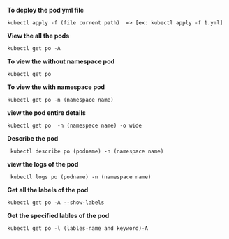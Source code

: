 **To deploy the pod yml file**
```
kubectl apply -f (file current path)  => [ex: kubectl apply -f 1.yml] 
```
**View the all the pods**
```
kubectl get po -A
```
**To view the without namespace pod**
```
kubectl get po
```
**To view the with namespace pod**
```
kubectl get po -n (namespace name)
```
**view the pod entire details**
```
kubectl get po  -n (namespace name) -o wide
```
**Describe the pod**
```
 kubectl describe po (podname) -n (namespace name)
 ```
 **view the logs of the pod**
 ```
  kubectl logs po (podname) -n (namespace name)
 ```
 **Get all the labels of the pod**
 ```
 kubectl get po -A --show-labels
```
**Get the specified lables of the pod**
```
kubectl get po -l (lables-name and keyword)-A
 ```
